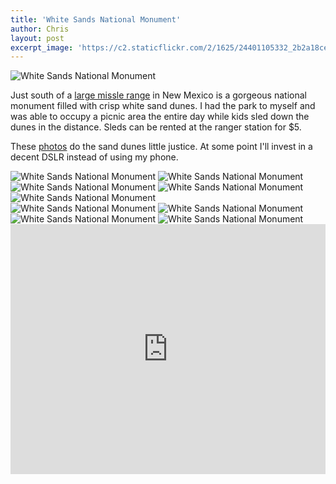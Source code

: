 ```yaml
---
title: 'White Sands National Monument'
author: Chris
layout: post
excerpt_image: 'https://c2.staticflickr.com/2/1625/24401105332_2b2a18ce0f_k.jpg'
---
```


<div class="photos one">
  <img
    data-sizes="auto"
    data-src="https://c2.staticflickr.com/2/1625/24401105332_2b2a18ce0f_k.jpg"
    data-srcset="https://c2.staticflickr.com/2/1625/24401105332_f498ebce92_c.jpg 800w,
            https://c2.staticflickr.com/2/1625/24401105332_f498ebce92_b.jpg 1024w,
            https://c2.staticflickr.com/2/1625/24401105332_2b2a18ce0f_k.jpg 2048w"
    alt="White Sands National Monument"
    class="lazyload"
    data-action="zoom">
</div>

Just south of a [large missle range](https://en.wikipedia.org/wiki/White_Sands_Missile_Range) in New Mexico is a gorgeous national monument filled with crisp white sand dunes. I had the park to myself and was able to occupy a picnic area the entire day while kids sled down the dunes in the distance. Sleds can be rented at the ranger station for $5.

These [photos](https://www.flickr.com/photos/contolini/albums/72157663571751432) do the sand dunes little justice. At some point I'll invest in a decent DSLR instead of using my phone.

<div class="photos two">
  <img
    data-sizes="auto"
    data-src="https://c1.staticflickr.com/1/619/22709433129_0e5a7d3a39_k.jpg"
    data-srcset="https://c1.staticflickr.com/1/619/22709433129_0d3c7b07ab_c.jpg 800w,
            https://c1.staticflickr.com/1/619/22709433129_0d3c7b07ab_b.jpg.jpg 1024w,
            https://c1.staticflickr.com/1/619/22709433129_0e5a7d3a39_k.jpg 2048w"
    alt="White Sands National Monument"
    class="lazyload"
    data-action="zoom">
  <img
    data-sizes="auto"
    data-src="https://c1.staticflickr.com/1/605/23075692356_d34227231c_k.jpg"
    data-srcset="https://c1.staticflickr.com/1/605/23075692356_1b3b7cee67_c.jpg 800w,
            https://c1.staticflickr.com/1/605/23075692356_1b3b7cee67_b.jpg 1024w,
            https://c1.staticflickr.com/1/605/23075692356_d34227231c_k.jpg 2048w"
    alt="White Sands National Monument"
    class="lazyload"
    data-action="zoom">
</div>

<div class="photos two">
  <img
    data-sizes="auto"
    data-src="https://c1.staticflickr.com/1/708/22683402268_041825b022_k.jpg"
    data-srcset="https://c1.staticflickr.com/1/708/22683402268_8523043554_c.jpg 800w,
            https://c1.staticflickr.com/1/708/22683402268_8523043554_b.jpg 1024w,
            https://c1.staticflickr.com/1/708/22683402268_041825b022_k.jpg 2048w"
    alt="White Sands National Monument"
    class="lazyload"
    data-action="zoom">
  <img
    data-sizes="auto"
    data-src="https://c2.staticflickr.com/6/5642/22479030634_6a555c6408_k.jpg"
    data-srcset="https://c2.staticflickr.com/6/5642/22479030634_2b3f7f46f4_c.jpg 800w,
            https://c2.staticflickr.com/6/5642/22479030634_2b3f7f46f4_b.jpg 1024w,
            https://c2.staticflickr.com/6/5642/22479030634_6a555c6408_k.jpg 2048w"
    alt="White Sands National Monument"
    class="lazyload"
    data-action="zoom">
</div>

<div class="photos one">
  <img
    data-sizes="auto"
    data-src="https://c1.staticflickr.com/1/608/22480604263_1a06c4c298_k.jpg"
    data-srcset="https://c1.staticflickr.com/1/608/22480604263_307134f5fd_c.jpg 800w,
            https://c1.staticflickr.com/1/608/22480604263_307134f5fd_b.jpg 1024w,
            https://c1.staticflickr.com/1/608/22480604263_1a06c4c298_k.jpg 2048w"
    alt="White Sands National Monument"
    class="lazyload"
    data-action="zoom">
</div>

<div class="photos two">
  <img
    data-sizes="auto"
    data-src="https://c1.staticflickr.com/1/606/23113201881_11266e0aac_k.jpg"
    data-srcset="https://c1.staticflickr.com/1/606/23113201881_c07a56fb92_c.jpg 800w,
            https://c1.staticflickr.com/1/606/23113201881_c07a56fb92_b.jpg 1024w,
            https://c1.staticflickr.com/1/606/23113201881_11266e0aac_k.jpg 2048w"
    alt="White Sands National Monument"
    class="lazyload"
    data-action="zoom">
  <img
    data-sizes="auto"
    data-src="https://c1.staticflickr.com/1/770/22946147939_84fce24acb_k.jpg"
    data-srcset="https://c1.staticflickr.com/1/770/22946147939_8f273ddd76_c.jpg 800w,
            https://c1.staticflickr.com/1/770/22946147939_8f273ddd76_b.jpg 1024w,
            https://c1.staticflickr.com/1/770/22946147939_84fce24acb_k.jpg 2048w"
    alt="White Sands National Monument"
    class="lazyload"
    data-action="zoom">
</div>

<div class="photos two">
  <img
    data-sizes="auto"
    data-src="https://c2.staticflickr.com/6/5636/23075775886_9f712abb2a_k.jpg"
    data-srcset="https://c2.staticflickr.com/6/5636/23075775886_5cf29a8290_c.jpg 800w,
            https://c2.staticflickr.com/6/5636/23075775886_5cf29a8290_b.jpg 1024w,
            https://c2.staticflickr.com/6/5636/23075775886_9f712abb2a_k.jpg 2048w"
    alt="White Sands National Monument"
    class="lazyload"
    data-action="zoom">
  <img
    data-sizes="auto"
    data-src="https://c2.staticflickr.com/6/5711/22709598579_9bc4e4510b_k.jpg"
    data-srcset="https://c2.staticflickr.com/6/5711/22709598579_aaf3c4e6e6_c.jpg 800w,
            https://c2.staticflickr.com/6/5711/22709598579_aaf3c4e6e6_b.jpg 1024w,
            https://c2.staticflickr.com/6/5711/22709598579_9bc4e4510b_k.jpg 2048w"
    alt="White Sands National Monument"
    class="lazyload"
    data-action="zoom">
</div>

<div class="map">
  <iframe style="pointer-events:none; border:0;" src="https://www.google.com/maps/embed?pb=!1m18!1m12!1m3!1d5856.728459318138!2d-106.32787028393264!3d32.78724479076936!2m3!1f0!2f0!3f0!3m2!1i1024!2i768!4f13.1!3m3!1m2!1s0x86e06303071072f3%3A0x36d1188767bf20c3!2sWhite+Sands+National+Monument!5e1!3m2!1sen!2sus!4v1453338599437" width="100%" height="400" frameborder="0" style="border:0" allowfullscreen></iframe>
</div>
